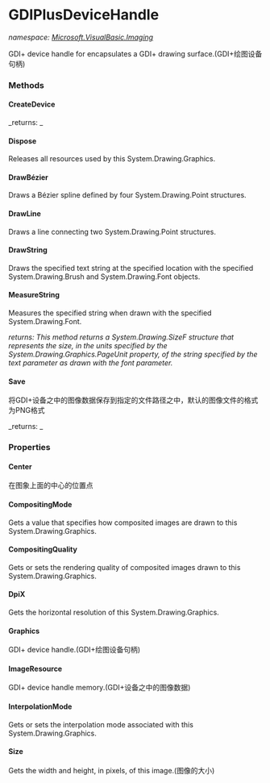﻿
# GDIPlusDeviceHandle
_namespace: [Microsoft.VisualBasic.Imaging](N-Microsoft.VisualBasic.Imaging.md)_

GDI+ device handle for encapsulates a GDI+ drawing surface.(GDI+绘图设备句柄)

### Methods

#### CreateDevice


_returns: _
#### Dispose
Releases all resources used by this System.Drawing.Graphics.
#### DrawBézier
Draws a Bézier spline defined by four System.Drawing.Point structures.
#### DrawLine
Draws a line connecting two System.Drawing.Point structures.
#### DrawString
Draws the specified text string at the specified location with the specified
 System.Drawing.Brush and System.Drawing.Font objects.
#### MeasureString
Measures the specified string when drawn with the specified System.Drawing.Font.

_returns: This method returns a System.Drawing.SizeF structure that represents the size,
 in the units specified by the System.Drawing.Graphics.PageUnit property, of the
 string specified by the text parameter as drawn with the font parameter._
#### Save
将GDI+设备之中的图像数据保存到指定的文件路径之中，默认的图像文件的格式为PNG格式

_returns: _


### Properties

#### Center
在图象上面的中心的位置点
#### CompositingMode
Gets a value that specifies how composited images are drawn to this System.Drawing.Graphics.
#### CompositingQuality
Gets or sets the rendering quality of composited images drawn to this System.Drawing.Graphics.
#### DpiX
Gets the horizontal resolution of this System.Drawing.Graphics.
#### Graphics
GDI+ device handle.(GDI+绘图设备句柄)
#### ImageResource
GDI+ device handle memory.(GDI+设备之中的图像数据)
#### InterpolationMode
Gets or sets the interpolation mode associated with this System.Drawing.Graphics.
#### Size
Gets the width and height, in pixels, of this image.(图像的大小)

